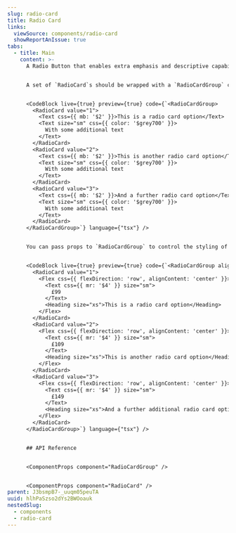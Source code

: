 ```yaml
---
slug: radio-card
title: Radio Card
links:
  viewSource: components/radio-card
  showReportAnIssue: true
tabs:
  - title: Main
    content: >-
      A Radio Button that enables extra emphasis and descriptive capability.


      A set of `RadioCard`s should be wrapped with a `RadioCardGroup` component to provide the correct HTML structure for our radio buttons. Any text within the card will be used as the label for the radio button, so ensure that you test this content and use `aria-hidden` to remove any unnecessary content from the announced text.


      <CodeBlock live={true} preview={true} code={`<RadioCardGroup>
        <RadioCard value="1">
          <Text css={{ mb: '$2' }}>This is a radio card option</Text>
          <Text size="sm" css={{ color: '$grey700' }}>
            With some additional text
          </Text>
        </RadioCard>
        <RadioCard value="2">
          <Text css={{ mb: '$2' }}>This is another radio card option</Text>
          <Text size="sm" css={{ color: '$grey700' }}>
            With some additional text
          </Text>
        </RadioCard>
        <RadioCard value="3">
          <Text css={{ mb: '$2' }}>And a further radio card option</Text>
          <Text size="sm" css={{ color: '$grey700' }}>
            With some additional text
          </Text>
        </RadioCard>
      </RadioCardGroup>`} language={"tsx"} />


      You can pass props to `RadioCardGroup` to control the styling of every `RadioCard` within. Change the radio button alignment within the card, toggle between two sizes, and render each card at full width.


      <CodeBlock live={true} preview={true} code={`<RadioCardGroup align="right" size="lg" isFullWidth defaultValue="1">
        <RadioCard value="1">
          <Flex css={{ flexDirection: 'row', alignContent: 'center' }}>
            <Text css={{ mr: '$4' }} size="sm">
              £99
            </Text>
            <Heading size="xs">This is a radio card option</Heading>
          </Flex>
        </RadioCard>
        <RadioCard value="2">
          <Flex css={{ flexDirection: 'row', alignContent: 'center' }}>
            <Text css={{ mr: '$4' }} size="sm">
              £109
            </Text>
            <Heading size="xs">This is another radio card option</Heading>
          </Flex>
        </RadioCard>
        <RadioCard value="3">
          <Flex css={{ flexDirection: 'row', alignContent: 'center' }}>
            <Text css={{ mr: '$4' }} size="sm">
              £149
            </Text>
            <Heading size="xs">And a further additional radio card option</Heading>
          </Flex>
        </RadioCard>
      </RadioCardGroup>`} language={"tsx"} />


      ## API Reference


      <ComponentProps component="RadioCardGroup" />


      <ComponentProps component="RadioCard" />
parent: J3bsmpB7-_uuqm05peuTA
uuid: hlhPaSzso2dYs2BWOoauk
nestedSlug:
  - components
  - radio-card
---
```

